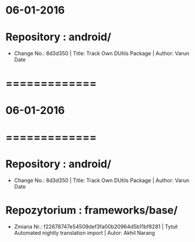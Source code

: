 06-01-2016
==========

# Repository : android/
- Change No.: 8d3d350 | Title: Track Own DUtils Package | Author: Varun Date 




# =============
#    06-01-2016
# =============
# Repository : android/
- Change No.: 8d3d350 | Title: Track Own DUtils Package | Author: Varun Date 



# Repozytorium : frameworks/base/
- Zmiana Nr.: f22678747e54509def3fa00b20964d5b11bf8281 | Tytuł: Automated nightly translation import | Autor: Akhil Narang
